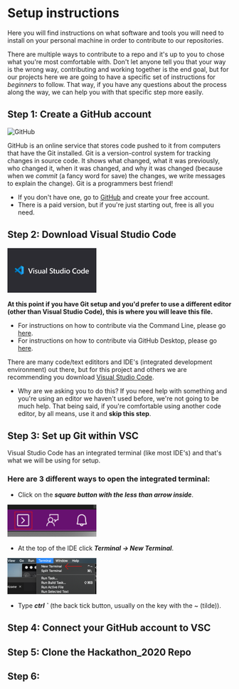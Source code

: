 # Setup instructions

Here you will find instructions on what software and tools you will need to install on your personal machine in order to contribute to our repositories.

There are multiple ways to contribute to a repo and it's up to you to chose what you're most comfortable with. Don't let anyone tell you that your way is the wrong way, contributing and working together is the end goal, but for our projects here we are going to have a specific set of instructions for _beginners_ to follow. That way, if you have any questions about the process along the way, we can help you with that specific step more easily.

## Step 1: Create a GitHub account

<img alt="GitHub" src="https://desktop.github.com/images/desktop-icon.svg" width="100">

GitHub is an online service that stores code pushed to it from computers that have the Git installed. Git is a version-control system for tracking changes in source code. It shows what changed, what it was previously, who changed it, when it was changed, and why it was changed (because when we _commit_ (a fancy word for save) the changes, we write messages to explain the change). Git is a programmers best friend!

-   If you don't have one, go to [GitHub](https://github.com/) and create your free account.
-   There is a paid version, but if you're just starting out, free is all you need.

## Step 2: Download Visual Studio Code

<img style="left"  src="assets/visualstudiocodelogo.png" alt="clone this repository" width="200" />


**At this point if you have Git setup and you'd prefer to use a different editor (other than Visual Studio Code), this is where you will leave this file.** 
- For instructions on how to contribute via the Command Line, please go [here](command-line-tutorial.md). 
- For instructions on how to contribute via GitHub Desktop, please go [here](github-desktop-tutorial.md).

There are many code/text edititors and IDE's (integrated development environment) out there, but for this project and others we are recommending you download [Visual Studio Code](https://code.visualstudio.com/download).
-   Why are we asking you to do this? If you need help with something and you're using an editor we haven't used before, we're not going to be much help. That being said, if you're comfortable using another code editor, by all means, use it and **skip this step**.


## Step 3: Set up Git within VSC

Visual Studio Code has an integrated terminal (like most IDE's) and that's what we will be using for setup.

### Here are 3 different ways to open the integrated terminal:

- Click on the **_square button with the less than arrow inside_**. 
<img style="right"  src="assets/vsc_terminal1.png" alt="clone this repository" width="200" />

- At the top of the IDE click **_Terminal -> New Terminal_**.
<img style="right"  src="assets/vsc_terminal2.png" alt="clone this repository" width="200" />

- Type **_ctrl \`_** (the back tick button, usually on the key with the ~ (tilde)).



## Step 4: Connect your GitHub account to VSC


## Step 5: Clone the Hackathon_2020 Repo

## Step 6:
